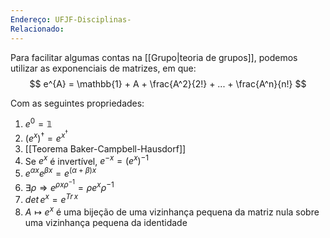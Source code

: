 ```yaml
---
Endereço: UFJF-Disciplinas-
Relacionado:
---
```

Para facilitar algumas contas na [[Grupo|teoria de grupos]], podemos utilizar as exponenciais de matrizes, em que:
$$
e^{A} = \mathbb{1} + A + \frac{A^2}{2!} + ... + \frac{A^n}{n!}
$$

Com as seguintes propriedades:
1. $e^{0}=\mathbb{1}$
2. $(e^{x})^{\dagger} = e^{x^{\dagger}}$
3. [[Teorema Baker-Campbell-Hausdorf]]
4. Se $e^{x}$ é invertível, $e^{-x} = (e^{x})^{-1}$
5. $e^{\alpha x}e^{\beta x}=e^{(\alpha + \beta)x}$
6. $\exists \rho \Rightarrow e^{\rho x \rho^{-1}} = \rho e^{x} \rho^{-1}$
7. $det \, e^{x}=e^{Tr \, x}$
8. $A \mapsto e^{x}$ é uma bijeção de uma vizinhança pequena da matriz nula sobre uma vizinhança pequena da identidade
